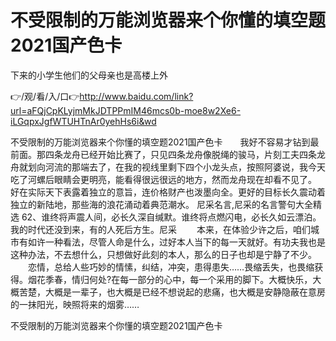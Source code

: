 # 不受限制的万能浏览器来个你懂的填空题2021国产色卡
下来的小学生他们的父母亲也是高楼上外

👉/观/看/入/口👉http://www.baidu.com/link?url=aFQjCpKLyjmMkJDTPPmIM46mcs0b-moe8w2Xe6-iLGqpxJgfWTUHTnAr0yehHs6i&wd

不受限制的万能浏览器来个你懂的填空题2021国产色卡　　我好不容易才钻到最前面。那四条龙舟已经开始比赛了，只见四条龙舟像脱绳的骏马，片刻工夫四条龙舟就划向河流的那端去了，在我的视线里剩下四个小龙头点，按照阿婆说，我今天吃了河螺后眼睛会更明亮，能看得很远很远的地方，然而龙舟现在却看不见了。
好在实际天下表露着独立的意旨，连价格财产也泼墨向全。更好的目标长久震动着独立的新陆地，那些海的浪花涌动着典范潮水。
	尼采名言,尼采的名言警句大全精选	62、谁终将声震人间，必长久深自缄默。谁终将点燃闪电，必长久如云漂泊。我的时代还没到来，有的人死后方生。尼采
　　本来，在体验少许之后，咱们城市有如许一种看法，尽管人命是什么，过好本人当下的每一天就好。有功夫我也是这种办法，不去想什么，只想做好此刻的本人，那么的日子也却是宁静了不少。
　　恋情，总给人些巧妙的情愫，纠结，冲突，患得患失……畏缩丢失，也畏缩获得。烟花季春，情归何处?在每一部分的心中，每一个采用的脚下。大概快乐，大概苦楚，大概是一辈子，也大概是已经不想说起的悲痛，也大概是安静隐蔽在意房的一抹阳光，映照将来的烟雾……

不受限制的万能浏览器来个你懂的填空题2021国产色卡
